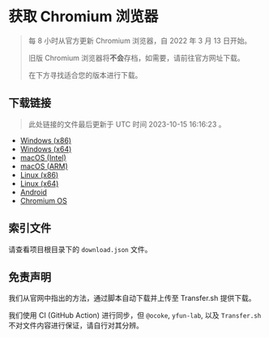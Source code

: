 # 获取 Chromium 浏览器

> 每 8 小时从官方更新 Chromium 浏览器，自 2022 年 3 月 13 日开始。
> 
> 旧版 Chromium 浏览器将**不会**存档，如需要，请前往官方网址下载。
>
> 在下方寻找适合您的版本进行下载。

## 下载链接

> 此处链接的文件最后更新于 UTC 时间 2023-10-15 16:16:23
。

- [Windows (x86)](https://transfer.sh/1TjetDon7s/Win.zip)
- [Windows (x64)](https://transfer.sh/KCRRYo0SEh/Win_x64.zip)
- [macOS (Intel)](https://transfer.sh/Ka8r4TKQWq/Mac.zip)
- [macOS (ARM)](https://transfer.sh/gMkmL3IQUp/Mac_Arm.zip)
- [Linux (x86)](https://transfer.sh/OLLv8kdes2/Linux.zip)
- [Linux (x64)](https://transfer.sh/aHRUKkhlFz/Linux_x64.zip)
- [Android](https://transfer.sh/GyDuPtlu5N/Android.zip)
- [Chromium OS](https://transfer.sh/FJOS8L40TL/Linux_ChromiumOS_Full.zip)

## 索引文件

请查看项目根目录下的 `download.json` 文件。

## 免责声明

我们从官网中指出的方法，通过脚本自动下载并上传至 Transfer.sh 提供下载。

我们使用 CI (GitHub Action) 进行同步，但 `@ocoke`, `yfun-lab`, 以及 `Transfer.sh` 不对文件内容进行保证，请自行对其分辨。
